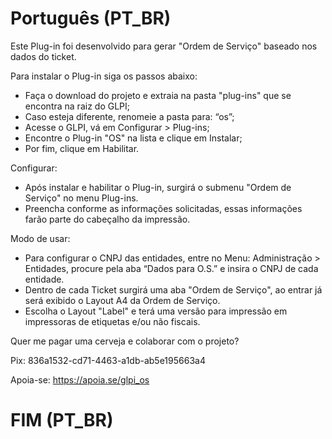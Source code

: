 # Português (PT_BR)
Este Plug-in foi desenvolvido para gerar "Ordem de Serviço" baseado nos dados do ticket.

Para instalar o Plug-in siga os passos abaixo:
- Faça o download do projeto e extraia na pasta "plug-ins" que se encontra na raiz do GLPI;
- Caso esteja diferente, renomeie a pasta para: “os”;
- Acesse o GLPI, vá em Configurar > Plug-ins;
- Encontre o Plug-in "OS" na lista e clique em Instalar;
- Por fim, clique em Habilitar.

Configurar:
- Após instalar e habilitar o Plug-in, surgirá o submenu "Ordem de Serviço" no menu Plug-ins.
- Preencha conforme as informações solicitadas, essas informações farão parte do cabeçalho da impressão.

Modo de usar:
- Para configurar o CNPJ das entidades, entre no Menu: Administração > Entidades, procure pela aba “Dados para O.S.” e insira o CNPJ de cada entidade.
- Dentro de cada Ticket surgirá uma aba "Ordem de Serviço", ao entrar já será exibido o Layout A4 da Ordem de Serviço.
- Escolha o Layout "Label" e terá uma versão para impressão em impressoras de etiquetas e/ou não fiscais.

Quer me pagar uma cerveja e colaborar com o projeto?

Pix: 836a1532-cd71-4463-a1db-ab5e195663a4

Apoia-se: https://apoia.se/glpi_os

# FIM (PT_BR)
